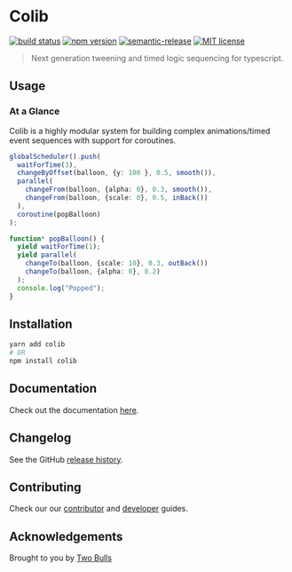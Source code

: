 # Colib

[![build status](https://cloud.drone.io/api/badges/twobulls/colib/status.svg)](https://cloud.drone.io/twobulls/colib.js)
[![npm version](https://badge.fury.io/js/colib.svg)](https://badge.fury.io/js/colib)
[![semantic-release](https://img.shields.io/badge/%20%20%F0%9F%93%A6%F0%9F%9A%80-semantic--release-e10079.svg)](https://github.com/semantic-release/semantic-release)
[![MIT license](https://img.shields.io/badge/License-Apache%202.0-blue.svg)](LICENSE.md)

> Next generation tweening and timed logic sequencing for typescript.

## Usage

### At a Glance

Colib is a highly modular system for building complex animations/timed event sequences with support for coroutines.

```typescript
globalScheduler().push(
  waitForTime(3),
  changeByOffset(balloon, {y: 100 }, 0.5, smooth()),
  parallel(
    changeFrom(balloon, {alpha: 0}, 0.3, smooth()),
    changeFrom(balloon, {scale: 0}, 0.5, inBack())
  ),
  coroutine(popBalloon)
);

function* popBalloon() {
  yield waitForTime(1);
  yield parallel(
    changeTo(balloon, {scale: 10}, 0.3, outBack())
    changeTo(balloon, {alpha: 0}, 0.2)
  );
  console.log("Popped");
}
```

## Installation

```bash
yarn add colib
# OR
npm install colib
```

## Documentation

Check out the documentation [here](docs/index.md).

## Changelog

See the GitHub [release history](https://github.com/twobulls/colib/releases).

## Contributing

Check our our [contributor](CONTRIBUTING.md) and [developer](DEVELOPER.md) guides.

## Acknowledgements

Brought to you by [Two Bulls](https://www.twobulls.com/)
